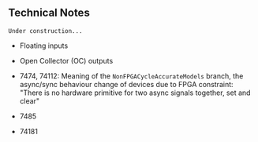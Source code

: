 ## Technical Notes

```
Under construction...
```

- Floating inputs

- Open Collector (OC) outputs

- 7474, 74112: Meaning of the `NonFPGACycleAccurateModels` branch, the async/sync behaviour change of devices due to FPGA constraint: "There is no hardware primitive for two async signals together, set and clear"

- 7485

- 74181
